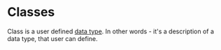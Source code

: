# Classes

Class is a user defined [data type](docs/DataTypes.md).
In other words - it's a description of a data type, that user can define.
